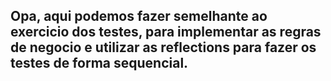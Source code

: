 ## Opa, aqui podemos fazer semelhante ao exercicio dos testes, para implementar as regras de negocio e utilizar as reflections para fazer os testes de forma sequencial.